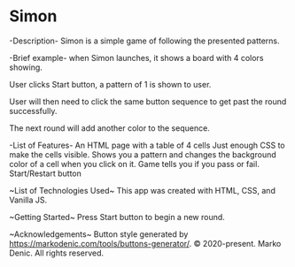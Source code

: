 # Simon
-Description-
Simon is a simple game of following the presented patterns. 


-Brief example-
when Simon launches, it shows a board with 4 colors showing. 

User clicks Start button, a pattern of 1 is shown to user. 

User will then need to click the same button sequence to get past the round successfully.

The next round will add another color to the sequence.


-List of Features-
An HTML page with a table of 4 cells
Just enough CSS to make the cells visible.
Shows you a pattern and changes the background color of a cell when you click on it.
Game tells you if you pass or fail. 
Start/Restart button

~List of Technologies Used~
This app was created with HTML, CSS, and Vanilla JS.

~Getting Started~
Press Start button to begin a new round.

~Acknowledgements~
Button style generated by https://markodenic.com/tools/buttons-generator/.
© 2020-present. Marko Denic. All rights reserved.

